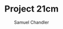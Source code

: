 ---
author: Samuel Chandler
pubDatetime: 2024-08-16T18:56:25Z
title: Project 21cm
slug: Project21
featured: true
draft: false
tags:
  - School
  - experience
  - Software
  - RF
  - Electrical
description:
  A Post about my Senior Design Project 21cm and what I worked on during that semester
---